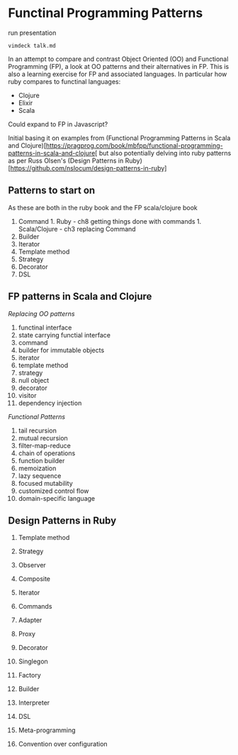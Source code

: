 # Functinal Programming Patterns

run presentation

    vimdeck talk.md

In an attempt to compare and contrast Object Oriented (OO) and Functional
Programming (FP), a look at OO patterns and their alternatives in FP. This is
also a learning exercise for FP and associated languages. In particular how
ruby compares to functinal languages:
  - Clojure
  - Elixir
  - Scala

Could expand to FP in Javascript?

Initial basing it on examples from (Functional Programming Patterns in Scala
and Clojure)[https://pragprog.com/book/mbfpp/functional-programming-patterns-in-scala-and-clojure[
but also potentially delving into ruby patterns as per Russ Olsen's (Design
Patterns in Ruby)[https://github.com/nslocum/design-patterns-in-ruby]

## Patterns to start on
As these are both in the ruby book and the FP scala/clojure book

  1. Command
    1. Ruby - ch8 getting things done with commands
    1. Scala/Clojure - ch3 replacing Command
  1. Builder
  1. Iterator
  1. Template method
  1. Strategy
  1. Decorator
  1. DSL

## FP patterns in Scala and Clojure

*Replacing OO patterns*

  1. functinal interface
  1. state carrying functial interface
  1. command
  1. builder for immutable objects
  1. iterator
  1. template method
  1. strategy
  1. null object
  1. decorator
  1. visitor
  1. dependency injection

*Functional Patterns*

  1. tail recursion
  1. mutual recursion
  1. filter-map-reduce
  1. chain of operations
  1. function builder
  1. memoization
  1. lazy sequence
  1. focused mutability
  1. customized control flow
  1. domain-specific language

## Design Patterns in Ruby

  1. Template method
  1. Strategy
  1. Observer
  1. Composite
  1. Iterator
  1. Commands
  1. Adapter
  1. Proxy
  1. Decorator
  1. Singlegon
  1. Factory
  1. Builder
  1. Interpreter

  1. DSL
  1. Meta-programming
  1. Convention over configuration

